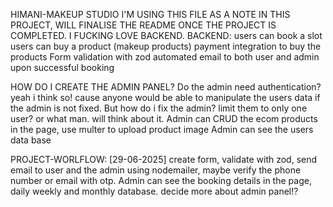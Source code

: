 HIMANI-MAKEUP STUDIO
I'M USING THIS FILE AS A NOTE IN THIS PROJECT, WILL FINALISE THE README ONCE THE PROJECT IS COMPLETED.
I FUCKING LOVE BACKEND.
BACKEND:
users can book a slot
users can buy a product (makeup products)
payment integration to buy the products
Form validation with zod
automated email to both user and admin upon successful booking

HOW DO I CREATE THE ADMIN PANEL?
Do the admin need authentication? yeah i think so! cause anyone would be able to manipulate the users data if the admin is not fixed. But how do i fix the admin? limit them to only one user? or what man. will think about it.
Admin can CRUD the ecom products in the page, use multer to upload product image
Admin can see the users data base

PROJECT-WORLFLOW:
[29-06-2025]
create form, validate with zod, send email to user and the admin using nodemailer, maybe verify the phone number or email with otp.
Admin can see the booking details in the page, daily weekly and monthly database. decide more about admin panel!? 